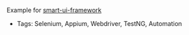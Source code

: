 ﻿Example for [smart-ui-framework](https://github.com/lwfwind/smart-ui-framework)

* Tags: Selenium, Appium, Webdriver, TestNG, Automation



